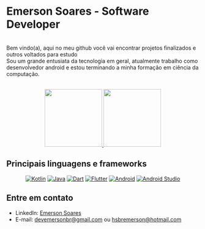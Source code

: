 # Emerson Soares - Software Developer

<br>Bem vindo(a), aqui no meu github você vai encontrar projetos finalizados e outros voltados para estudo</br>
Sou um grande entusiata da tecnologia em geral, atualmente trabalho como desenvolvedor android e estou terminando a minha formação em ciência da computação.
<br></br>

<div align="center">
  <a href="https://github.com/EmersonAD">
    <img height="150em" src="https://github-readme-stats.vercel.app/api?username=EmersonAD&count_private=true&include_all_commits=true&show_icons=true&theme=dracula&hide_border=false&show_owner=true"/>
    <img height=150em" src="https://github-readme-stats.vercel.app/api/top-langs/?username=EmersonAD&theme=dracula&hide_border=false&&layout=compact"/>
  </a>
</div>

## Principais linguagens e frameworks
                                                                                                                                                     
<p align="center">
  <a href="https://kotlinlang.org/"><img src="https://img.shields.io/badge/-Kotlin-7f52ff?style=flat&logo=kotlin&logoColor=white" alt="Kotlin"></a>
  <a href="https://www.java.com/"><img src="https://img.shields.io/badge/-Java-007396?style=flat&logo=java&logoColor=white" alt="Java"></a>
  <a href="https://dart.dev/"><img src="https://img.shields.io/badge/-Dart-0175C2?style=flat&logo=dart&logoColor=white" alt="Dart"></a>
  <a href="https://flutter.dev/"><img src="https://img.shields.io/badge/-Flutter-02569B?style=flat&logo=flutter&logoColor=white" alt="Flutter"></a>
  <a href="https://www.android.com/"><img src="https://img.shields.io/badge/-Android-3DDC84?style=flat&logo=android&logoColor=white" alt="Android"></a>
  <a href="https://developer.android.com/studio"><img src="https://img.shields.io/badge/-Android%20Studio-3DDC84?style=flat&logo=android-studio&logoColor=white" alt="Android Studio"></a>
</p>
                                                                                                                                               
## Entre em contato

- LinkedIn: [Emerson Soares](https://www.linkedin.com/in/emerson-s-souza/)
- E-mail: devemersonbr@gmail.com ou hsbremerson@hotmail.com


